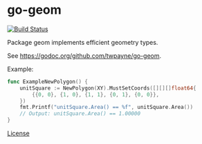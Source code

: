 # go-geom

[![Build Status](https://travis-ci.org/twpayne/go-geom.svg?branch=master)](https://travis-ci.org/twpayne/go-geom)

Package geom implements efficient geometry types.

See https://godoc.org/github.com/twpayne/go-geom.

Example:

```go
func ExampleNewPolygon() {
	unitSquare := NewPolygon(XY).MustSetCoords([][][]float64{
		{{0, 0}, {1, 0}, {1, 1}, {0, 1}, {0, 0}},
	})
	fmt.Printf("unitSquare.Area() == %f", unitSquare.Area())
	// Output: unitSquare.Area() == 1.00000
}
```

[License](LICENSE)
